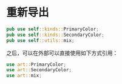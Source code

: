 # 重新导出

```rust
pub use self::kinds::PrimaryColor;
pub use self::kinds::SecondaryColor;
pub use self::utils::mix;
```

之后，可以在外部可以直接使用如下方式引用：

```rust
use art::PrimaryColor;
use art::SecondaryColor;
use art::mix;
```
